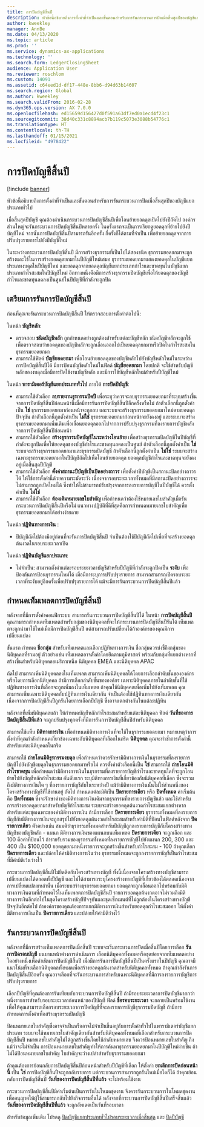 ```yaml
---
title: การปิดบัญชีสิ้นปี
description: หัวข้อนี้อธิบายถึงการตั้งค่าที่จำเป็นและขั้นตอนสำหรับการรันกระบวนการปิดเมื่อสิ้นสุดปีของบัญชีแยกประเภททั่วไป
author: kweekley
manager: AnnBe
ms.date: 04/13/2020
ms.topic: article
ms.prod: ''
ms.service: dynamics-ax-applications
ms.technology: ''
ms.search.form: LedgerClosingSheet
audience: Application User
ms.reviewer: roschlom
ms.custom: 14091
ms.assetid: c64eed1d-df17-448e-8bb6-d94d63b14607
ms.search.region: Global
ms.author: kweekley
ms.search.validFrom: 2016-02-28
ms.dyn365.ops.version: AX 7.0.0
ms.openlocfilehash: ed15659d156427d0f591a63df7ed0a1ecd4f23c1
ms.sourcegitcommit: 38d40c331c8894acb7b119c5073e3088b54776c1
ms.translationtype: HT
ms.contentlocale: th-TH
ms.lasthandoff: 01/15/2021
ms.locfileid: "4978422"
---
```

# <a name="year-end-close"></a>การปิดบัญชีสิ้นปี

[!include [banner](../includes/banner.md)]

หัวข้อนี้อธิบายถึงการตั้งค่าที่จำเป็นและขั้นตอนสำหรับการรันกระบวนการปิดเมื่อสิ้นสุดปีของบัญชีแยกประเภททั่วไป 

เมื่อสิ้นสุดปีบัญชี คุณต้องดำเนินกระบวนการปิดบัญชีสิ้นปีเพื่อโอนย้ายยอดดุลเปิดไปยังปีถัดไป องค์กรส่วนใหญ่จะรันกระบวนการปิดบัญชีสิ้นปีหลายครั้ง ในครั้งแรกจะเป็นการเรียกดูยอดดุลที่ย้ายไปยังปีบัญชีใหม่ จากนั้นการปิดบัญชีสิ้นปีสามารถรันอีกครั้ง กี่ครั้งก็ได้ตามที่จำเป็น เพื่อย้ายยอดดุลจากการปรับปรุงรายการไปยังปีบัญชีใหม่ 

ในระหว่างกระบวนการปิดบัญชีสิ้นปี มีการสร้างธุรกรรมที่เป็นไปได้สองชนิด ธุรกรรมยอดยกมาจะถูกสร้างและใช้ในการสร้างยอดดุลยกมาในปีบัญชีใหม่เสมอ ธุรกรรมยอดยกมาแสดงยอดดุลในบัญชีแยกประเภทงบดุลในปีบัญชีใหม่ และยอดดุลจากยอดดุลบัญชีแยกประเภทกำไรและขาดทุนในบัญชีแยกประเภทกำไรสะสมในปีบัญชีใหม่ อีกทางหนึ่งคือมีการสร้างธุรกรรมปิดบัญชีเพื่อให้ยอดดุลของบัญชีกำไรและขาดทุนลดลงเป็นศูนย์ในปีบัญชีที่กำลังจะถูกปิด

## <a name="prepare-to-run-the-year-end-close"></a>เตรียมการรันการปิดบัญชีสิ้นปี
ก่อนที่คุณจะรันกระบวนการปิดบัญชีสิ้นปี ให้ตรวจสอบการตั้งค่าต่อไปนี้: 

ในหน้า **บัญชีหลัก**:

-   ตรวจสอบ **ชนิดบัญชีหลัก** ถูกกำหนดอย่างถูกต้องสำหรับแต่ละบัญชีหลัก ชนิดบัญชีหลักจะถูกใช้เพื่อตรวจสอบว่ายอดดุลของบัญชีหลักจะถูกเลื่อนออกไปเป็นยอดดุลยกมาหรือปิดในกำไรสะสมในธุรกรรมยอดยกมา
-   สามารถใช้ฟิลด์ **บัญชียอดยกมา** เพื่อโอนย้ายยอดดุลของบัญชีหลักไปยังบัญชีหลักใหม่ในระหว่างการปิดบัญชีสิ้นปีได้ มีการป้อนบัญชีหลักใหม่ในฟิลด์ **บัญชียอดยกมา** โดยปกติ จะใช้สำหรับบัญชีหลักของงบดุลเมื่อมีการปิดใช้งานบัญชีหลัก และมีการใช้บัญชีหลักใหม่สำหรับปีบัญชีใหม่

ในหน้า **พารามิเตอร์บัญชีแยกประเภททั่วไป** ภายใต้ **การปิดปีบัญชี**:

-   สามารถใช้ตัวเลือก **ลบรายงานธุรกรรมปิดปี** เพื่อระบุว่าควรจะลบธุรกรรมยอดยกมาที่ระบบสร้างขึ้นจากการปิดบัญชีสิ้นปีก่อนหน้านี้เมื่อมีการรันการปิดบัญชีสิ้นปีอีกครั้งหรือไม่ ถ้าตัวเลือกนี้ถูกตั้งค่าเป็น **ใช่** ธุรกรรมยอดยกมาก่อนหน้าจะถูกลบ และระบบจะสร้างธุรกรรมยอดยกมาใหม่ตามยอดดุลปัจจุบัน ถ้าตัวเลือกนี้ถูกตั้งค่าเป็น **ไม่ใช่** ธุรกรรมยอดยกมาก่อนหน้าจะยังคงอยู่ และระบบจะสร้างธุรกรรมยอดยกมาเพิ่มเติมเพื่อเลื่อนยอดดุลออกไปจากการปรับปรุงธุรกรรมที่ลงรายการบัญชีหลังจากการปิดบัญชีสิ้นปีก่อนหน้า
-   สามารถใช้ตัวเลือก **สร้างธุรกรรมปิดบัญชีในระหว่างโอนย้าย** เพื่อสร้างธุรกรรมปิดบัญชีในปีบัญชีที่กำลังจะถูกปิดเพื่อให้ยอดดุลของบัญชีกำไรและขาดทุนลดลงเป็นศูนย์ ถ้าตัวเลือกนี้ถูกตั้งค่าเป็น **ใช่** ระบบจะสร้างธุรกรรมยอดยกมาและธุรกรรมปิดบัญชี ถ้าตัวเลือกนี้ถูกตั้งค่าเป็น **ไม่ใช่** ระบบจะสร้างเฉพาะธุรกรรมยอดยกมาในปีบัญชีถัดไปเพื่อโอนย้ายยอดดุล ยอดดุลบัญชีกำไรและขาดทุนจะยังคงอยู่เมื่อสิ้นสุดปีบัญชี
-   สามารถใช้ตัวเลือก **ตั้งค่าสถานะปีบัญชีเป็นปิดอย่างถาวร** เพื่อตั้งค่าปีบัญชีเป็นสถานะปิดอย่างถาวรได้ ให้ใช้การตั้งค่านี้ด้วยความระมัดระวัง เนื่องจากรอบระยะเวลาทั้งหมดที่มีสถานะปิดอย่างถาวรจะไม่สามารถถูกเปิดใหม่ได้ ซึ่งทำให้ไม่สามารถปรับปรุงจากการลงรายการบัญชีในปีบัญชีได้ ควรตั้งค่าเป็น **ไม่ใช่**
-   สามารถใช้ตัวเลือก **ต้องเติมหมายเลขใบสำคัญ** เพื่อกำหนดว่าต้องใช้หมายเลขใบสำคัญเมื่อรันกระบวนการปิดบัญชีสิ้นปีหรือไม่ แนวทางปฏิบัติที่ดีที่สุดคือการกำหนดหมายเลขใบสำคัญเพื่อธุรกรรมยอดยกมาได้อย่างง่ายดาย

ในหน้า **ปฏิทินทางการเงิน** :

-   ปีบัญชีถัดไปต้องมีอยู่ก่อนที่จะรันการปิดบัญชีสิ้นปี จำเป็นต้องใช้ปีบัญชีถัดไปเพื่อที่จะสร้างยอดดุลต้นงวดในรอบระยะเวลาเปิด

ในหน้า **ปฏิทินบัญชีแยกประเภท**:

-   ไม่จำเป็น: สามารถตั้งค่าแต่ละรอบระยะเวลาบัญชีสำหรับปีบัญชีที่กำลังจะถูกปิดเป็น **ระงับ** เพื่อป้องกันการป้อนธุรกรรมใหม่ได้ เมื่อมีการะบุการปรับปรุงรายการ สามารถสามารถเปิดรอบระยะเวลาที่ระงับอยู่อีกครั้งเพื่อปรับปรุงรายการได้ แม้จะมีการรันกระบวนการปิดบัญชีสิ้นปีแล้ว

## <a name="define-year-end-close-templates"></a>กำหนดเท็มเพลตการปิดบัญชีสิ้นปี
หลังจากที่มีการตั้งค่าคอนฟิกระบบ สามารถรันกระบวนการปิดบัญชีสิ้นปีได้ ในหน้า **การปิดบัญชีสิ้นปี** คุณสามารถกำหนดเท็มเพลตสำหรับกลุ่มของนิติบุคคลที่จะให้กระบวนการปิดบัญชีสิ้นปีรันได้ เท็มเพลตจะถูกนำมาใช้ใหม่เมื่อมีการปิดบัญชีสิ้นปี แต่สามารถปรับเปลี่ยนได้ถ้าองค์กรของคุณมีการเปลี่ยนแปลง 

ขั้นแรก กำหนด **ชื่อกลุ่ม** สำหรับเท็มเพลตและเลือกปฏิทินทางการเงิน ชื่อกลุ่มควรบ่งชี้ถึงกลุ่มของนิติบุคคลที่รวมอยู่  ตัวอย่างเช่น เท็มเพลตอาจตั้งค่าโดยยึดตามภูมิศาสตร์ พร้อมกับกลุ่มที่แยกต่างหากที่สร้างขึ้นสำหรับนิติบุคคลอเมริกาเหนือ นิติบุคคล EMEA และนิติบุคคล APAC 

ถัดไป สามารถเพิ่มนิติบุคคลลงในเท็มเพลต สามารถเพิ่มนิติบุคคลได้โดยการเลือกลำดับชั้นขององค์กรหรือโดยการเลือกนิติบุคคล ถ้ามีการเลือกลำดับชั้นขององค์กร เฉพาะนิติบุคคลภายในลำดับชั้นที่ใช้ปฏิทินทางการเงินที่เลือกจะถูกเพิ่มลงในเท็มเพลต ถ้าคุณใช้นิติบุคคลเพื่อเพิ่มไปยังเท็มเพลต คุณสามารถเพิ่มเฉพาะนิติบุคคลกับปฏิทินการเงินเดียวกัน จำเป็นต้องใช้ปฏิทินทางการเงินเดียวกันเนื่องจากการปิดบัญชีสิ้นปีถูกรันโดยการเลือกปีบัญชี ซึ่งอาจแตกต่างกันในแต่ละปฏิทิน 

หลังจากที่เพิ่มนิติบุคคลแล้ว ให้กำหนดบัญชีหลักกำไรสะสมสำหรับแต่ละนิติบุคคล ฟิลด์ **วันที่ของการปิดบัญชีสิ้นปีที่แล้ว** จะถูกปรับปรุงทุกครั้งที่มีการรันการปิดบัญชีสิ้นปีสำหรับนิติบุคคล 

สามารถใช้แท็บ **มิติทางการเงิน** เพื่อกำหนดมิติทางการเงินที่จะใช้ในธุรกรรมยอดยกมา หมายเหตุว่าการตั้งค่าที่คุณกำลังกำหนดเกี่ยวข้องเฉพาะกับนิติบุคคลที่เลือกในกริด **นิติบุคคล** คุณจะทำซ้ำการตั้งค่านี้สำหรับแต่ละนิติบุคคลในกริด 

สามารถใช้ **ถ่ายโอนมิติธุรกรรมงบดุล** เพื่อกำหนดว่าควรรักษามิติทางการเงินในธุรกรรมที่ลงรายการบัญชีไปยังบัญชีงบดุลในธุรกรรมยอดยกมาหรือไม่ ควรตั้งค่าตัวเลือกนี้เป็น **ใช่** สามารถใช้ **ถ่ายโอนมิติกำไรขาดทุน** เพื่อกำหนดว่ามิติทางการเงินในธุรกรรมที่ลงรายการบัญชีกำไรและขาดทุนใดที่จะถูกโอนย้ายไปยังบัญชีหลักกำไรสะสม อันดับแรก ระบุมิติทางการเงินที่เกี่ยวข้องกับนิติบุคคลที่เลือก ซึ่งจะรวมถึงมิติทางการเงินใด ๆ ที่ลงรายการบัญชีกับในระหว่างปี แม้ว่ามิติทางการเงินนั้นไม่ใช่ส่วนหนึ่งของโครงสร้างทางบัญชีที่ใช้งานอยู่ ถัดไป กำหนดแต่ละมิติเป็น **ปิดรายการเดียว** หรือ **ปิดทั้งหมด**  ค่าเริ่มต้นคือ **ปิดทั้งหมด** ซึ่งจะรักษาค่าของมิติทางการเงินเดิมจากธุรกรรมที่ลงรายการบัญชีแล้ว และใช้สำหรับการสร้างยอดดุลยกมาสำหรับบัญชีกำไรสะสม ระบบจะสร้างยอดดุลต้นงวดกำไรสะสมแยกต่างหากสำหรับแต่ละชุดเฉพาะของค่ามิติทางการเงิน ถ้ามีการเลือก **ปิดรายการเดียว** ธุรกรรมทั้งหมดที่ลงรายการบัญชีกับมิติทางการเงินจะถูกสรุปไปยังยอดดุลต้นงวดกำไรสะสมสำหรับค่ามิติที่ป้อนในฟิลด์หลังจาก **ปิดรายการเดียว** ตัวอย่างเช่น สมมติว่าธุรกรรมทั้งหมดสำหรับปีบัญชีถูกลงรายการบัญชีกับโครงสร้างทางบัญชีของบัญชีหลัก - แผนก มิติทางการเงินของแผนกบนเท็มเพลต **ปิดรายการเดียว** จะถูกเลือก และ 100 คือค่าที่ป้อนไว้ ถ้ารายรับรวมของธุรกรรมทั้งหมดที่ลงรายการบัญชีไปยังแผนก 200, 300 และ 400 เป็น $100,000 ยอดดุลยกมาหนึ่งรายการจะถูกสร้างขึ้นสำหรับกำไรสะสม - 100 ถ้าคุณเลือก **ปิดรายการเดียว** และปล่อยให้ค่ามิติทางการเงินว่าง ธุรกรรมทั้งหมดจะถูกลงรายการบัญชีเป็นกำไรสะสมที่มีค่ามิติเว้นว่างไว้ 

กระบวนการปิดบัญชีสิ้นปีไม่ยึดติดกับโครงสร้างทางบัญชี ทั้งนี้เนื่องจากโครงสร้างทางบัญชีสามารถเปลี่ยนแปลงได้ตลอดทั้งปีบัญชี และไม่ได้สามารถระบุโครงสร้างทางบัญชีที่เกี่ยวข้องได้ตลอดเนื่องจากการเปลี่ยนแปลงเหล่านั้น  เมื่อระบบสร้างธุรกรรมยอดยกมา ยอดดุลจะถูกเลื่อนออกไปพร้อมกับมิติทางการเงินตามที่กำหนดไว้ในเท็มเพลตการปิดบัญชีสิ้นปี รายการยอดดุลต้นงวดอาจไม่รวมถึงมิติทางการเงินอีกต่อไปในชุดโครงสร้างบัญชีปัจจุบันและชุดเซ็กเมนต์ที่ไม่ถูกต้องในโครงสร้างทางบัญชีปัจจุบันอีกต่อไป ถ้าองค์กรของคุณต้องการแยกมิติทางการเงินสำหรับยอดดุลกำไรสะสมออก ให้ตั้งค่ามิติทางการเงินเป็น **ปิดรายการเดียว** และปล่อยให้ค่ามิติว่างไว้

## <a name="run-the-year-end-close-process"></a>รันกระบวนการปิดบัญชีสิ้นปี
หลังจากที่มีการสร้างเท็มเพลตการปิดเมื่อสิ้นปี ระบบจะเริ่มกระบวนการปิดเมื่อสิ้นปีโดยการเลือก **รันการปิดรอบบัญชี** บนบานหน้าต่างการดำเนินการ เลือกนิติบุคคลทั้งหมดหรือชุดย่อยจากเท็มเพลตอย่างใดอย่างหนึ่งเพื่อดำเนินการปิดบัญชีสิ้นปี เมื่อมีการรันการปิดบัญชีสิ้นปีเป็นครั้งแรกในปีบัญชี คุณอาจมีแนวโน้มที่จะเลือกนิติบุคคลทั้งหมดเพื่อสร้างยอดดุลต้นงวดสำหรับนิติบุคคลทั้งหมด ถ้าคุณกำลังรันการปิดบัญชีสิ้นปีอีกครั้ง คุณอาจเลือกที่จะรันกระบวนการสำหรับเฉพาะนิติบุคคลที่มีการลงรายการบัญชีการปรับปรุงรายการ 

เลือกปีบัญชีที่คุณต้องการรันเทียบกับกระบวนการปิดบัญชีสิ้นปี ถ้ามีรอบระยะเวลาการปิดบัญชีมากกว่าหนึ่งรายการสำหรับรอบระยะเวลาก่อนหน้าของปีบัญชี ฟิลด์ **ชื่อรอบระยะเวลา** จะกลายเป็นพร้อมใช้งานเพื่อให้คุณสามารถเลือกรอบระยะเวลาการปิดบัญชีที่จะลงรายการบัญชีธุรกรรมปิดบัญชี ถ้ามีการกำหนดการตั้งค่าเพื่อสร้างธุรกรรมปิดบัญชี 

ป้อนหมายเลขใบสำคัญซึ่งอาจจำเป็นหรืออาจไม่จำเป็นขึ้นอยู่กับการตั้งค่าทั่วไปในพารามิเตอร์บัญชีแยกประเภท ระบบจะใช้หมายเลขใบสำคัญเดียวกันสำหรับนิติบุคคลทั้งหมดที่เลือกสำหรับกระบวนการปิดบัญชีสิ้นปี หมายเลขใบสำคัญไม่ได้ถูกสร้างขึ้นโดยใช้ลำดับหมายเลข จึงควรป้อนหมายเลขใบสำคัญ ถึงแม้ว่าจะไม่จำเป็น การป้อนหมายเลขใบสำคัญทำให้การค้นหาธุรกรรมยอดยกมาในปีบัญชีใหม่ง่ายขึ้น ถ้าไม่ได้ป้อนหมายเลขใบสำคัญ ใบสำคัญจะว่างเปล่าสำหรับธุรกรรมยอดยกมา 

ถ้าคุณต้องการย้อนกลับการปิดบัญชีสิ้นปีก่อนหน้าสำหรับปีบัญชีที่เลือก ให้ตั้งค่า **ยกเลิกการปิดก่อนหน้านี้** เป็น **ใช่** การปิดบัญชีสิ้นปีจะถูกกลับรายการ แต่กระบวนการสามารถถูกรันใหม่เมื่อใดก็ได้ ถ้าคุณย้อนกลับการปิดบัญชีสิ้นปี **วันที่ของการปิดบัญชีสิ้นปีที่แล้ว** จะไม่พร้อมใช้งาน 

กระบวนการปิดบัญชีสิ้นปีมีค่าเริ่มต้นเป็นการรันในโหมดชุดงาน จึงควรรันกระบวนการในโหมดชุดงาน เพื่ออนุญาตให้ผู้ใช้สามารถกลับไปยังกิจกรรมอื่นได้ หลังจากที่กระบวนการปิดบัญชีสิ้นปีเสร็จสิ้นแล้ว **วันที่ของการปิดบัญชีสิ้นปีที่แล้ว** จะถูกอัพเดตเป็นวันที่รอบเวลา

สำหรับข้อมูลเพิ่มเติม โปรดดู [ปิดบัญชีแยกประเภททั่วไปรอบระยะเวลาเมื่อสิ้นสุด](close-general-ledger-at-period-end.md) และ [ปิดปีบัญชี](tasks/close-fiscal-year.md)



